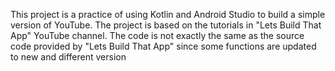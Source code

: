 This project is a practice of using Kotlin and Android Studio to build a simple version of YouTube. 
The project is based on the tutorials in "Lets Build That App" YouTube channel.
The code is not exactly the same as the source code provided by "Lets Build That App" since some functions are updated to new and different version
